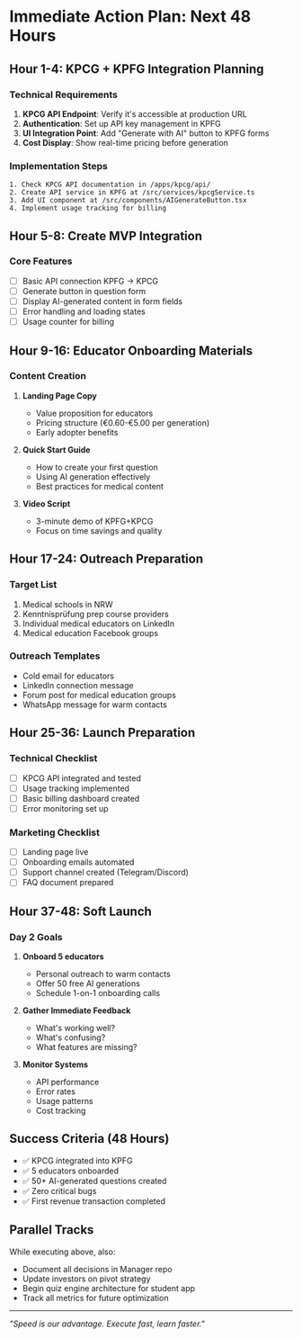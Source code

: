 # Immediate Action Plan: Next 48 Hours

## Hour 1-4: KPCG + KPFG Integration Planning

### Technical Requirements
1. **KPCG API Endpoint**: Verify it's accessible at production URL
2. **Authentication**: Set up API key management in KPFG
3. **UI Integration Point**: Add "Generate with AI" button to KPFG forms
4. **Cost Display**: Show real-time pricing before generation

### Implementation Steps
```
1. Check KPCG API documentation in /apps/kpcg/api/
2. Create API service in KPFG at /src/services/kpcgService.ts
3. Add UI component at /src/components/AIGenerateButton.tsx
4. Implement usage tracking for billing
```

## Hour 5-8: Create MVP Integration

### Core Features
- [ ] Basic API connection KPFG → KPCG
- [ ] Generate button in question form
- [ ] Display AI-generated content in form fields
- [ ] Error handling and loading states
- [ ] Usage counter for billing

## Hour 9-16: Educator Onboarding Materials

### Content Creation
1. **Landing Page Copy**
   - Value proposition for educators
   - Pricing structure (€0.60-€5.00 per generation)
   - Early adopter benefits

2. **Quick Start Guide**
   - How to create your first question
   - Using AI generation effectively
   - Best practices for medical content

3. **Video Script**
   - 3-minute demo of KPFG+KPCG
   - Focus on time savings and quality

## Hour 17-24: Outreach Preparation

### Target List
1. Medical schools in NRW
2. Kenntnisprüfung prep course providers
3. Individual medical educators on LinkedIn
4. Medical education Facebook groups

### Outreach Templates
- Cold email for educators
- LinkedIn connection message
- Forum post for medical education groups
- WhatsApp message for warm contacts

## Hour 25-36: Launch Preparation

### Technical Checklist
- [ ] KPCG API integrated and tested
- [ ] Usage tracking implemented
- [ ] Basic billing dashboard created
- [ ] Error monitoring set up

### Marketing Checklist
- [ ] Landing page live
- [ ] Onboarding emails automated
- [ ] Support channel created (Telegram/Discord)
- [ ] FAQ document prepared

## Hour 37-48: Soft Launch

### Day 2 Goals
1. **Onboard 5 educators**
   - Personal outreach to warm contacts
   - Offer 50 free AI generations
   - Schedule 1-on-1 onboarding calls

2. **Gather Immediate Feedback**
   - What's working well?
   - What's confusing?
   - What features are missing?

3. **Monitor Systems**
   - API performance
   - Error rates
   - Usage patterns
   - Cost tracking

## Success Criteria (48 Hours)
- ✅ KPCG integrated into KPFG
- ✅ 5 educators onboarded
- ✅ 50+ AI-generated questions created
- ✅ Zero critical bugs
- ✅ First revenue transaction completed

## Parallel Tracks
While executing above, also:
- Document all decisions in Manager repo
- Update investors on pivot strategy
- Begin quiz engine architecture for student app
- Track all metrics for future optimization

---

*"Speed is our advantage. Execute fast, learn faster."*